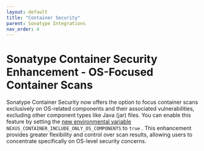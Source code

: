```yaml
---
layout: default
title: "Container Security"
parent: Sonatype Integrations
nav_order: 4
---
```


# Sonatype Container Security Enhancement - OS-Focused Container Scans

Sonatype Container Security now offers the option to focus container scans exclusively on OS-related components and their associated vulnerabilities, excluding other component types like Java (jar) files. You can enable this feature by setting the [new environmental variable](#UUID-256fe272-31f8-babd-fac3-f39c0503cfae_section-idm4650626893318434200382712946) `NEXUS_CONTAINER_INCLUDE_ONLY_OS_COMPONENTS` to `true` . This enhancement provides greater flexibility and control over scan results, allowing users to concentrate specifically on OS-level security concerns.
